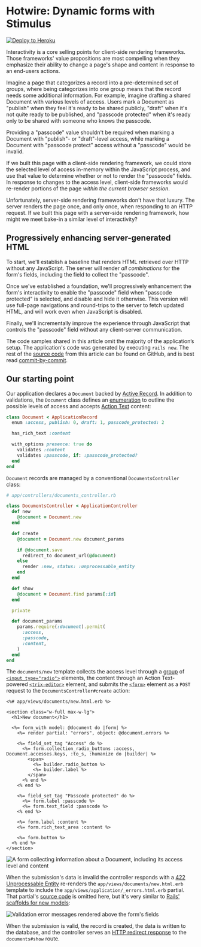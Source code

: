 # Hotwire: Dynamic forms with Stimulus

[![Deploy to Heroku](https://www.herokucdn.com/deploy/button.png)][heroku-deploy-app]

[heroku-deploy-app]: https://heroku.com/deploy?template=https://github.com/thoughtbot/hotwire-example-template/tree/hotwire-example-stimulus-dynamic-forms

Interactivity is a core selling points for client-side rendering frameworks.
Those frameworks' value propositions are most compelling when they emphasize
their ability to change a page's shape and content in response to an end-users
actions.

Imagine a page that categorizes a record into a pre-determined set of groups,
where being categorizes into one group means that the record needs some
additional information. For example, imagine drafting a shared Document with
various levels of access. Users mark a Document as "publish" when they feel it's
ready to be shared publicly, "draft" when it's not quite ready to be published,
and "passcode protected" when it's ready only to be shared with someone who
knows the passcode.

Providing a "passcode" value shouldn't be required when marking a Document with
"publish"- or "draft"-level access, while marking a Document with "passcode
protect" access without a "passcode" would be invalid.

If we built this page with a client-side rendering framework, we could store the
selected level of access in-memory within the JavaScript process, and use that
value to determine whether or not to render the "passcode" fields. In response
to changes to the access level, client-side frameworks would re-render portions
of the page _within the current browser session_.

Unfortunately, server-side rendering frameworks don't have that luxury. The
server renders the page once, and only once, when responding to an HTTP request.
If we built this page with a server-side rendering framework, how might we meet
bake-in a similar level of interactivity?

## Progressively enhancing server-generated HTML

To start, we'll establish a baseline that renders HTML retrieved over HTTP
without any JavaScript. The server will render _all combinations_ for the form's
fields, including the field to collect the "passcode".

Once we've established a foundation, we'll progressively enhancement the form's
interactivity to enable the "passcode" field when "passcode protected" is
selected, and disable and hide it otherwise. This version will use full-page
navigations and round-trips to the server to fetch updated HTML, and will work
even when JavaScript is disabled.

Finally, we'll incrementally improve the experience through JavaScript that
controls the "passcode" field without any client-server communication.

The code samples shared in this article omit the majority of the application’s
setup. The application's code was generated by executing `rails new`. The rest
of the [source code][] from this article can be found on GitHub, and is best
read [commit-by-commit][].

[source code]: https://github.com/thoughtbot/hotwire-example-template/tree/hotwire-example-stimulus-dynamic-forms
[commit-by-commit]: https://github.com/thoughtbot/hotwire-example-template/compare/hotwire-example-stimulus-dynamic-forms

## Our starting point

Our application declares a `Document` backed by [Active Record][]. In addition
to validations, the `Document` class defines an [enumeration][] to outline the
possible levels of access and accepts [Action Text][] content:

```ruby
class Document < ApplicationRecord
  enum :access, publish: 0, draft: 1, passcode_protected: 2

  has_rich_text :content

  with_options presence: true do
    validates :content
    validates :passcode, if: :passcode_protected?
  end
end
```

[Active Record]: https://guides.rubyonrails.org/active_record_basics.html
[Action Text]: https://edgeguides.rubyonrails.org/action_text_overview.html
[enumeration]: https://edgeapi.rubyonrails.org/classes/ActiveRecord/Enum.html

`Document` records are managed by a conventional `DocumentsController` class:

```ruby
# app/controllers/documents_controller.rb

class DocumentsController < ApplicationController
  def new
    @document = Document.new
  end

  def create
    @document = Document.new document_params

    if @document.save
      redirect_to document_url(@document)
    else
      render :new, status: :unprocessable_entity
    end
  end

  def show
    @document = Document.find params[:id]
  end

  private

  def document_params
    params.require(:document).permit(
      :access,
      :passcode,
      :content,
    )
  end
end
```

The `documents/new` template collects the access level through a [group][] of
[`<input type="radio">`][radio] elements, the content through an Action
Text-powered [`<trix-editor>`][trix] element, and submits the [`<form>`][form]
element as a `POST` request to the `DocumentsController#create` action:

[group]: https://edgeapi.rubyonrails.org/classes/ActionView/Helpers/FormBuilder.html#method-i-collection_radio_buttons
[trix]: https://trix-editor.org
[radio]: https://developer.mozilla.org/en-US/docs/Web/HTML/Element/input/radio
[form]: https://developer.mozilla.org/en-US/docs/Web/HTML/Element/form

```erb
<%# app/views/documents/new.html.erb %>

<section class="w-full max-w-lg">
  <h1>New document</h1>

  <%= form_with model: @document do |form| %>
    <%= render partial: "errors", object: @document.errors %>

    <%= field_set_tag "Access" do %>
      <%= form.collection_radio_buttons :access, Document.accesses.keys, :to_s, :humanize do |builder| %>
        <span>
          <%= builder.radio_button %>
          <%= builder.label %>
        </span>
      <% end %>
    <% end %>

    <%= field_set_tag "Passcode protected" do %>
      <%= form.label :passcode %>
      <%= form.text_field :passcode %>
    <% end %>

    <%= form.label :content %>
    <%= form.rich_text_area :content %>

    <%= form.button %>
  <% end %>
</section>
```

![A form collecting information about a Document, including its access level and content](https://user-images.githubusercontent.com/2575027/150657727-09919557-322c-4697-b529-0703b418c470.png)

When the submission's data is invalid the controller responds with a [422
Unprocessable Entity][422] re-renders the `app/views/documents/new.html.erb`
template to include the `app/views/application/_errors.html.erb` partial. That
partial's [source code](./app/views/application/_errors.html.erb) is omitted
here, but it's very similar to [Rails' scaffolds for new models][scaffolds]:

[422]: https://developer.mozilla.org/en-US/docs/Web/HTTP/Status/422
[scaffolds]: https://github.com/rails/rails/blob/984c3ef2775781d47efa9f541ce570daa2434a80/railties/lib/rails/generators/erb/scaffold/templates/_form.html.erb.tt#L2-L12

![Validation error messages rendered above the form's fields](https://user-images.githubusercontent.com/2575027/150657724-98d59bc0-4eda-4f75-bc83-3e2f587e3ec8.png)

When the submission is valid, the record is created, the data is written to the
database, and the controller serves an [HTTP redirect response][redirect] to the
`documents#show` route.

[redirect]: https://developer.mozilla.org/en-US/docs/Web/HTTP/Redirections
